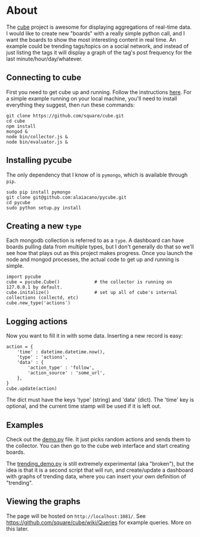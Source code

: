 # About

The [cube](https://github.com/square/cube/) project is awesome for displaying aggregations of real-time data. I would like to create new "boards" with a really simple python call, and I want the boards to show the most interesting content in real time. An example could be trending tags/topics on a social network, and instead of just listing the tags it will display a graph of the tag's post frequency for the last minute/hour/day/whatever. 

## Connecting to cube

First you need to get cube up and running. Follow the instructions [here](https://github.com/square/cube/wiki). For a simple example running on your local machine, you'll need to install everything they suggest, then run these commands:

    git clone https://github.com/square/cube.git
    cd cube
    npm install
    mongod &
    node bin/collector.js &
    node bin/evaluator.js &

## Installing pycube

The only dependency that I know of is `pymongo`, which is available through `pip`.

    sudo pip install pymongo
    git clone git@github.com:alaiacano/pycube.git
    cd pycube
    sudo python setup.py install

## Creating a new `type`

Each mongodb collection is referred to as a `type`. A dashboard can have boards pulling data from multiple types, but I don't generally do that so we'll see how that plays out as this project makes progress. Once you launch the node and mongod processes, the actual code to get up and running is simple. 

    import pycube
    cube = pycube.Cube()             # the collector is running on 127.0.0.1 by default.
    cube.initalize()                 # set up all of cube's internal collections (collectd, etc)
    cube.new_type('actions')
    
## Logging actions

Now you want to fill it in with some data. Inserting a new record is easy:

    action = {
        'time' : datetime.datetime.now(),
        'type' : 'actions',
        'data' : {
            'action_type' : 'follow',
            'action_source' : 'some_url',
        },
    }
    cube.update(action)

The dict must have the keys 'type' (string) and 'data' (dict). The 'time' key is optional, and the current time stamp will be used if it is left out.

## Examples

Check out the [demo.py](https://github.com/alaiacano/pycube/blob/master/examples/demo.py) file. It just picks random actions and sends them to the collector. You can then go to the cube web interface and start creating boards. 

The [trending_demo.py](https://github.com/alaiacano/pycube/blob/master/examples/trending_demo.py) is still extremely experimental (aka "broken"), but the idea is that it is a second script that will run, and create/update a dashboard with graphs of trending data, where you can insert your own definition of "trending".

## Viewing the graphs

The page will be hosted on `http://localhost:1081/`. See https://github.com/square/cube/wiki/Queries for example queries. More on this later.